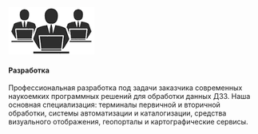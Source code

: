 ![Разработка](assets/img/services-development.png)

#### Разработка

Профессиональная разработка под задачи заказчика современных наукоемких программных решений
для обработки данных ДЗЗ. Наша основная специализация: терминалы первичной и вторичной обработки,
системы автоматизации и каталогизации, средства визуального отображения, геопорталы и
картографические сервисы.
